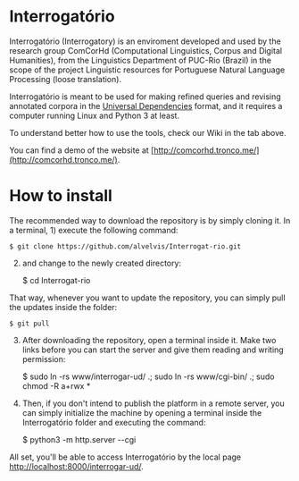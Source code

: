 # Interrogatório

Interrogatório (Interrogatory) is an enviroment developed and used by the research group ComCorHd (Computational Linguistics, Corpus and Digital Humanities), from the Linguistics Department of PUC-Rio (Brazil) in the scope of the project Linguistic resources for Portuguese Natural Language Processing (loose translation).

Interrogatório is meant to be used for making refined queries and revising annotated corpora in the [Universal Dependencies](http://universaldependencies.org) format, and it requires a computer running Linux and Python 3 at least.

To understand better how to use the tools, check our Wiki in the tab above.

You can find a demo of the website at [http://comcorhd.tronco.me/](http://comcorhd.tronco.me/).

# How to install

The recommended way to download the repository is by simply cloning it. In a terminal, 1) execute the following command:

	$ git clone https://github.com/alvelvis/Interrogat-rio.git

2) and change to the newly created directory:

	$ cd Interrogat-rio

That way, whenever you want to update the repository, you can simply pull the updates inside the folder:

	$ git pull

3) After downloading the repository, open a terminal inside it. Make two links before you can start the server and give them reading and writing permission:

	$ sudo ln -rs www/interrogar-ud/ .; sudo ln -rs www/cgi-bin/ .; sudo chmod -R a+rwx *

4) Then, if you don't intend to publish the platform in a remote server, you can simply initialize the machine by opening a terminal inside the Interrogatório folder and executing the command:

	$ python3 -m http.server --cgi

All set, you'll be able to access Interrogatório by the local page [http://localhost:8000/interrogar-ud/](http://localhost:8000/interrogar-ud/).
